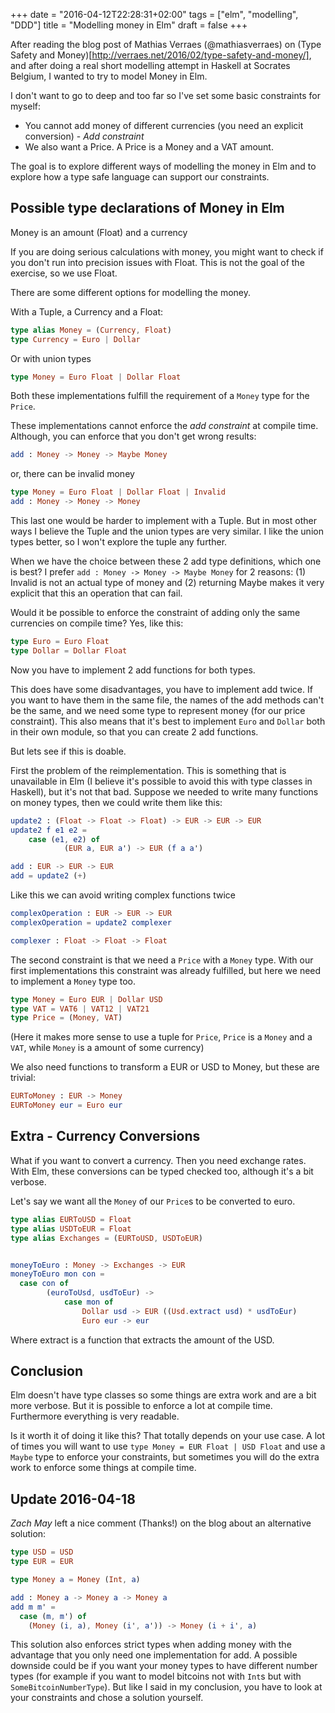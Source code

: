 +++
date = "2016-04-12T22:28:31+02:00"
tags = ["elm", "modelling", "DDD"]
title = "Modelling money in Elm"
draft = false
+++

After reading the blog post of Mathias Verraes (@mathiasverraes) on (Type Safety and Money)[http://verraes.net/2016/02/type-safety-and-money/], and after doing a real short modelling attempt in Haskell at Socrates Belgium, I wanted to try to model Money in Elm.

I don't want to go to deep and too far so I've set some basic constraints for myself:

- You cannot add money of different currencies (you need an explicit conversion) - _Add constraint_
- We also want a Price. A Price is a Money and a VAT amount.

The goal is to explore different ways of modelling the money in Elm and to explore how a type safe language can support our constraints.

## Possible type declarations of Money in Elm

Money is an amount (Float) and a currency

If you are doing serious calculations with money, you might want to check if you don't run into precision issues with Float. This is not the goal of the exercise, so we use Float.

There are some different options for modelling the money.

With a Tuple, a Currency and a Float:

```elm
type alias Money = (Currency, Float)
type Currency = Euro | Dollar
```

Or with union types

```elm
type Money = Euro Float | Dollar Float
```

Both these implementations fulfill the requirement of a `Money` type for the `Price`.

These implementations cannot enforce the _add constraint_ at compile time. Although, you can enforce that you don't get wrong results:

```elm
add : Money -> Money -> Maybe Money
```

or, there can be invalid money

```elm
type Money = Euro Float | Dollar Float | Invalid
add : Money -> Money -> Money
```

This last one would be harder to implement with a Tuple. But in most other ways I believe the Tuple and the union types are very similar. I like the union types better, so I won't explore the tuple any further.

When we have the choice between these 2 add type definitions, which one is best?
I prefer `add : Money -> Money -> Maybe Money` for 2 reasons: (1) Invalid is not an actual type of money and (2) returning Maybe makes it very explicit that this an operation that can fail.

Would it be possible to enforce the constraint of adding only the same currencies on compile time? Yes, like this:

```elm
type Euro = Euro Float
type Dollar = Dollar Float
```

Now you have to implement 2 add functions for both types.

This does have some disadvantages, you have to implement add twice. If you want to have them in the same file, the names of the add methods can't be the same, and we need some type to represent money (for our price constraint).
This also means that it's best to implement `Euro` and `Dollar` both in their own module, so that you can create 2 add functions.

But lets see if this is doable.

First the problem of the reimplementation. This is something that is unavailable in Elm (I believe it's possible to avoid this with type classes in Haskell), but it's not that bad.
Suppose we needed to write many functions on money types, then we could write them like this:

```elm
update2 : (Float -> Float -> Float) -> EUR -> EUR -> EUR
update2 f e1 e2 =
	case (e1, e2) of
			(EUR a, EUR a') -> EUR (f a a')

add : EUR -> EUR -> EUR
add = update2 (+)
```

Like this we can avoid writing complex functions twice

```elm
complexOperation : EUR -> EUR -> EUR
complexOperation = update2 complexer

complexer : Float -> Float -> Float
```

The second constraint is that we need a `Price` with a `Money` type. With our first implementations this constraint was already fulfilled, but here we need to implement a `Money` type too.

```elm
type Money = Euro EUR | Dollar USD
type VAT = VAT6 | VAT12 | VAT21
type Price = (Money, VAT)
```

(Here it makes more sense to use a tuple for `Price`, `Price` is a `Money` and a `VAT`, while `Money` is a amount of some currency)

We also need functions to transform a EUR or USD to Money, but these are trivial:

```elm
EURToMoney : EUR -> Money
EURToMoney eur = Euro eur
```

## Extra - Currency Conversions

What if you want to convert a currency. Then you need exchange rates.
With Elm, these conversions can be typed checked too, although it's a bit verbose.

Let's say we want all the `Money` of our `Price`s to be converted to euro.

```elm
type alias EURToUSD = Float
type alias USDToEUR = Float
type alias Exchanges = (EURToUSD, USDToEUR)


moneyToEuro : Money -> Exchanges -> EUR
moneyToEuro mon con =
  case con of
		(euroToUsd, usdToEur) ->
			case mon of
				Dollar usd -> EUR ((Usd.extract usd) * usdToEur)
				Euro eur -> eur
```

Where extract is a function that extracts the amount of the USD.

## Conclusion

Elm doesn't have type classes so some things are extra work and are a bit more verbose. But it is possible to enforce a lot at compile time. Furthermore everything is very readable.

Is it worth it of doing it like this? That totally depends on your use case. A lot of times you will want to use `type Money = EUR Float | USD Float` and use a `Maybe` type to enforce your constraints, but sometimes you will do the extra work to enforce some things at compile time.

## Update 2016-04-18

_Zach May_ left a nice comment (Thanks!) on the blog about an alternative solution:

```elm
type USD = USD
type EUR = EUR

type Money a = Money (Int, a)

add : Money a -> Money a -> Money a
add m m' =
  case (m, m') of
    (Money (i, a), Money (i', a')) -> Money (i + i', a)
```

This solution also enforces strict types when adding money with the advantage that you only need one implementation for add. A possible downside could be if you want your money types to have different number types (for example if you want to model bitcoins not with `Int`s but with `SomeBitcoinNumberType`). But like I said in my conclusion, you have to look at your constraints and chose a solution yourself.
